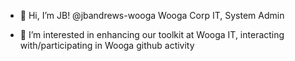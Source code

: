 - 👋 Hi, I’m JB! @jbandrews-wooga
Wooga Corp IT, System Admin

- 👀 I’m interested in enhancing our toolkit at Wooga IT, interacting with/participating in Wooga github activity 

